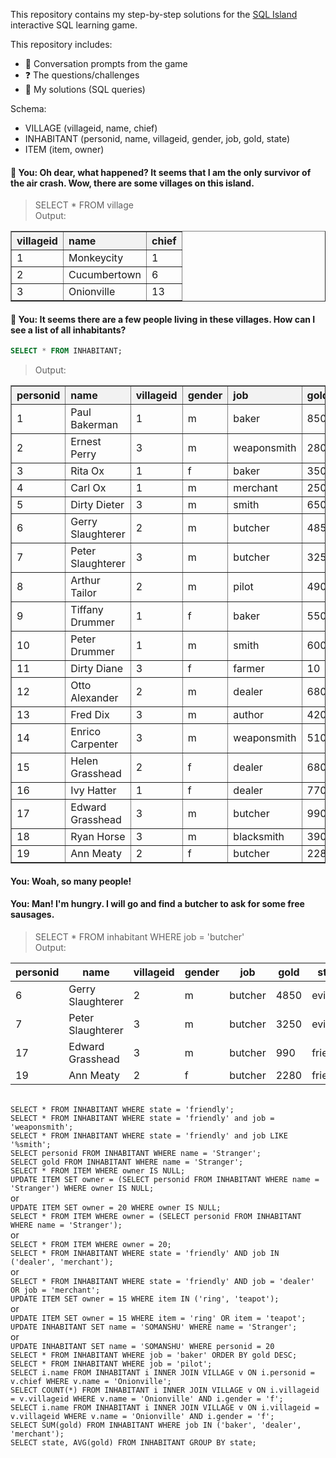 This repository contains my step-by-step solutions for the [SQL Island](https://www.sql-island.com/) interactive SQL learning game.

This repository includes:
- 🧠 Conversation prompts from the game
- ❓ The questions/challenges
- 🧾 My solutions (SQL queries)

Schema:
- VILLAGE (villageid, name, chief)
- INHABITANT (personid, name, villageid, gender, job, gold, state)
- ITEM (item, owner)

#### 💬 You: Oh dear, what happened? It seems that I am the only survivor of the air crash. Wow, there are some villages on this island.
> SELECT * FROM village<br>
> Output:
<table border="1" cellpadding="8" cellspacing="0" style="border-collapse: collapse; text-align: left;">
  <thead>
    <tr style="background-color: #f2f2f2;">
      <th>villageid</th>
      <th>name</th>
      <th>chief</th>
    </tr>
  </thead>
  <tbody>
    <tr>
      <td>1</td>
      <td>Monkeycity</td>
      <td>1</td>
    </tr>
    <tr>
      <td>2</td>
      <td>Cucumbertown</td>
      <td>6</td>
    </tr>
    <tr>
      <td>3</td>
      <td>Onionville</td>
      <td>13</td>
    </tr>
  </tbody>
</table>

#### 💬 You: It seems there are a few people living in these villages. How can I see a list of all inhabitants?
```sql
SELECT * FROM INHABITANT;
```
> Output:
<table border="1" cellpadding="8" cellspacing="0" style="border-collapse: collapse; text-align: left;">
  <thead>
    <tr style="background-color: #f2f2f2;">
      <th>personid</th>
      <th>name</th>
      <th>villageid</th>
      <th>gender</th>
      <th>job</th>
      <th>gold</th>
      <th>state</th>
    </tr>
  </thead>
  <tbody>
    <tr><td>1</td><td>Paul Bakerman</td><td>1</td><td>m</td><td>baker</td><td>850</td><td>friendly</td></tr>
    <tr><td>2</td><td>Ernest Perry</td><td>3</td><td>m</td><td>weaponsmith</td><td>280</td><td>friendly</td></tr>
    <tr><td>3</td><td>Rita Ox</td><td>1</td><td>f</td><td>baker</td><td>350</td><td>friendly</td></tr>
    <tr><td>4</td><td>Carl Ox</td><td>1</td><td>m</td><td>merchant</td><td>250</td><td>friendly</td></tr>
    <tr><td>5</td><td>Dirty Dieter</td><td>3</td><td>m</td><td>smith</td><td>650</td><td>evil</td></tr>
    <tr><td>6</td><td>Gerry Slaughterer</td><td>2</td><td>m</td><td>butcher</td><td>4850</td><td>evil</td></tr>
    <tr><td>7</td><td>Peter Slaughterer</td><td>3</td><td>m</td><td>butcher</td><td>3250</td><td>evil</td></tr>
    <tr><td>8</td><td>Arthur Tailor</td><td>2</td><td>m</td><td>pilot</td><td>490</td><td>kidnapped</td></tr>
    <tr><td>9</td><td>Tiffany Drummer</td><td>1</td><td>f</td><td>baker</td><td>550</td><td>evil</td></tr>
    <tr><td>10</td><td>Peter Drummer</td><td>1</td><td>m</td><td>smith</td><td>600</td><td>friendly</td></tr>
    <tr><td>11</td><td>Dirty Diane</td><td>3</td><td>f</td><td>farmer</td><td>10</td><td>evil</td></tr>
    <tr><td>12</td><td>Otto Alexander</td><td>2</td><td>m</td><td>dealer</td><td>680</td><td>friendly</td></tr>
    <tr><td>13</td><td>Fred Dix</td><td>3</td><td>m</td><td>author</td><td>420</td><td>friendly</td></tr>
    <tr><td>14</td><td>Enrico Carpenter</td><td>3</td><td>m</td><td>weaponsmith</td><td>510</td><td>evil</td></tr>
    <tr><td>15</td><td>Helen Grasshead</td><td>2</td><td>f</td><td>dealer</td><td>680</td><td>friendly</td></tr>
    <tr><td>16</td><td>Ivy Hatter</td><td>1</td><td>f</td><td>dealer</td><td>770</td><td>evil</td></tr>
    <tr><td>17</td><td>Edward Grasshead</td><td>3</td><td>m</td><td>butcher</td><td>990</td><td>friendly</td></tr>
    <tr><td>18</td><td>Ryan Horse</td><td>3</td><td>m</td><td>blacksmith</td><td>390</td><td>friendly</td></tr>
    <tr><td>19</td><td>Ann Meaty</td><td>2</td><td>f</td><td>butcher</td><td>2280</td><td>friendly</td></tr>
  </tbody>
</table>

#### You: Woah, so many people!
#### You: Man! I'm hungry. I will go and find a butcher to ask for some free sausages.
> SELECT * FROM inhabitant WHERE job = 'butcher'<br>
> Output:
<table>
  <thead>
    <tr>
      <th>personid</th><th>name</th><th>villageid</th><th>gender</th><th>job</th><th>gold</th><th>state</th>
    </tr>
  </thead>
  <tbody>
    <tr><td>6</td><td>Gerry Slaughterer</td><td>2</td><td>m</td><td>butcher</td><td>4850</td><td>evil</td></tr>
    <tr><td>7</td><td>Peter Slaughterer</td><td>3</td><td>m</td><td>butcher</td><td>3250</td><td>evil</td></tr>
    <tr><td>17</td><td>Edward Grasshead</td><td>3</td><td>m</td><td>butcher</td><td>990</td><td>friendly</td></tr>
    <tr><td>19</td><td>Ann Meaty</td><td>2</td><td>f</td><td>butcher</td><td>2280</td><td>friendly</td></tr>
  </tbody>
</table>

<br>
<code>SELECT * FROM INHABITANT WHERE state = 'friendly';</code>
<br>
<code>SELECT * FROM INHABITANT WHERE state = 'friendly' and job = 'weaponsmith';</code>
<br>
<code>SELECT * FROM INHABITANT WHERE state = 'friendly' and job LIKE '%smith';</code>
<br>
<code>SELECT personid FROM INHABITANT WHERE name = 'Stranger';</code>
<br>
<code>SELECT gold FROM INHABITANT WHERE name = 'Stranger';</code>
<br>
<code>SELECT * FROM ITEM WHERE owner IS NULL;</code>
<br>
<code>UPDATE ITEM SET owner = (SELECT personid FROM INHABITANT WHERE name = 'Stranger') WHERE owner IS NULL;</code><br>
 or<br>
<code>UPDATE ITEM SET owner = 20 WHERE owner IS NULL;</code>
<br>
<code>SELECT * FROM ITEM WHERE owner = (SELECT personid FROM INHABITANT WHERE name = 'Stranger');</code><br>
or<br>
<code>SELECT * FROM ITEM WHERE owner = 20;</code>
<br>
<code>SELECT * FROM INHABITANT WHERE state = 'friendly' AND job IN ('dealer', 'merchant');</code><br>
or<br>
<code>SELECT * FROM INHABITANT WHERE state = 'friendly' AND job = 'dealer' OR job = 'merchant';</code>
<br>
<code>UPDATE ITEM SET owner = 15 WHERE item IN ('ring', 'teapot');</code><br>
or<br>
<code>UPDATE ITEM SET owner = 15 WHERE item = 'ring' OR item = 'teapot';</code>
<br>
<code>UPDATE INHABITANT SET name = 'SOMANSHU' WHERE name = 'Stranger';</code><br>
or<br>
<code>UPDATE INHABITANT SET name = 'SOMANSHU' WHERE personid = 20</code>
<br>
<code>SELECT * FROM INHABITANT WHERE job = 'baker' ORDER BY gold DESC;</code>
<br>
<code>SELECT * FROM INHABITANT WHERE job = 'pilot';</code>
<br>
<code>SELECT i.name FROM INHABITANT i INNER JOIN VILLAGE v ON i.personid = v.chief WHERE v.name = 'Onionville';</code>
<br>
<code>SELECT COUNT(*) FROM INHABITANT i INNER JOIN VILLAGE v ON i.villageid = v.villageid WHERE v.name = 'Onionville' AND i.gender = 'f';</code>
<br>
<code>SELECT i.name FROM INHABITANT i INNER JOIN VILLAGE v ON i.villageid = v.villageid WHERE v.name = 'Onionville' AND i.gender = 'f';</code>
<br>
<code>SELECT SUM(gold) FROM INHABITANT WHERE job IN ('baker', 'dealer', 'merchant'); </code>
<br>
<code>SELECT state, AVG(gold) FROM INHABITANT GROUP BY state;</code>
<br>
<code></code>
<br>
<code></code>
<br>
<code></code>
<br>
<code></code>
<br>
<code></code>
<br>
<code></code>
<br>
<code></code>
<br>
<code></code>
<br>
<code></code>
<br>
<code></code>
<br>
<code></code>
<br>
<code></code>
<br>
<code></code>
<br>
<code></code>
<br>
<code></code>
<br>
<code></code>
<br>
<code></code>
<br>
<code></code>
<br>
<code></code>
<br>
<code></code>
<br>
<code></code>
<br>
<code></code>
<br>
<code></code>
<br>

<code></code>
<br>
